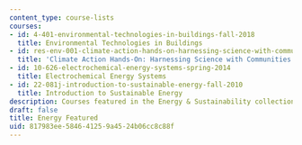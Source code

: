```yaml
---
content_type: course-lists
courses:
- id: 4-401-environmental-technologies-in-buildings-fall-2018
  title: Environmental Technologies in Buildings
- id: res-env-001-climate-action-hands-on-harnessing-science-with-communities-to-cut-carbon-january-iap-2017
  title: 'Climate Action Hands-On: Harnessing Science with Communities to Cut Carbon'
- id: 10-626-electrochemical-energy-systems-spring-2014
  title: Electrochemical Energy Systems
- id: 22-081j-introduction-to-sustainable-energy-fall-2010
  title: Introduction to Sustainable Energy
description: Courses featured in the Energy & Sustainability collection.
draft: false
title: Energy Featured
uid: 817983ee-5846-4125-9a45-24b06cc8c88f
---
```

